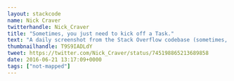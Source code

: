 ```yaml
---
layout: stackcode
name: Nick Craver
twitterhandle: Nick_Craver
title: "Sometimes, you just need to kick off a Task."
text: "A daily screenshot from the Stack Overflow codebase (sometimes, you just need to kick off a Task). "
thumbnailhandle: T9S9IADLdY
tweet: https://twitter.com/Nick_Craver/status/745198865213689858
date: 2016-06-21 13:17:09+0000
tags: ["not-mapped"]
---
```

